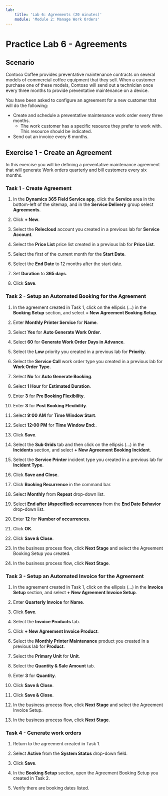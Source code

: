 ```yaml
---
lab:
    title: 'Lab 6: Agreements (20 minutes)'
    module: 'Module 2: Manage Work Orders'
---
```


# Practice Lab 6 - Agreements
## Scenario
Contoso Coffee provides preventative maintenance contracts on several models of commercial coffee equipment that they sell. When a customer purchase one of these models, Contoso will send out a technician once every three months to provide preventative maintenance on a device. 

You have been asked to configure an agreement for a new customer that will do the following:
- Create and schedule a preventative maintenance work order every three months. 
    - The work customer has a specific resource they prefer to work with. This resource should be indicated. 
- Send out an invoice every 6 months. 

## Exercise 1 - Create an Agreement

In this exercise you will be defining a preventative maintenance agreement that will generate Work orders quarterly and bill customers every six months.

### Task 1 - Create Agreement

1. In the **Dynamics 365 Field Service app**, click the **Service** area in the bottom-left of the sitemap, and in the **Service Delivery** group select **Agreements**.

1. Click **+ New**.

1. Select the **Relecloud** account you created in a previous lab for **Service Account**.

1. Select the **Price List** price list created in a previous lab for **Price List**.

1. Select the first of the current month for the **Start Date**.

1. Select the **End Date** to 12 months after the start date.

1. Set **Duration** to **365 days**.

1. Click **Save**.

### Task 2 - Setup an Automated Booking for the Agreement

1. In the agreement created in Task 1, click on the ellipsis (...) in the **Booking Setup** section, and select **+ New Agreement Booking Setup**.

1. Enter **Monthly Printer Service** for **Name**.

1. Select **Yes** for **Auto Generate Work Order**.

1. Select **60** for **Generate Work Order Days in Advance**.

1. Select the **Low** priority you created in a previous lab for **Priority**.

1. Select the **Service Call** work order type you created in a previous lab for **Work Order Type**.

1. Select **No** for **Auto Generate Booking**.

1. Select **1 Hour** for **Estimated Duration**.

1. Enter **3** for **Pre Booking Flexibility**.

1. Enter **3** for **Post  Booking Flexibility**.

1. Select **9:00 AM** for **Time Window Start**.

1. Select **12:00 PM** for **Time Window End:**.

1. Click **Save**.

1. Select the **Sub Grids** tab and then click on the ellipsis (...) in the **Incidents** section, and select **+ New Agreement Booking Incident**.

1. Select the **Service Printer** incident type you created in a previous lab for **Incident Type**.

1. Click **Save and Close**.

1. Click **Booking Recurrence** in the command bar.

1. Select **Monthly** from **Repeat** drop-down list.

1. Select **End after (#specified) occurrences** from the **End Date Behavior** drop-down list.

1. Enter **12** for **Number of occurrences**.

1. Click **OK**.

1. Click **Save & Close**.

1. In the business process flow, click **Next Stage** and select the Agreement Booking Setup you created.

1. In the business process flow, click **Next Stage**.

### Task 3 - Setup an Automated Invoice for the Agreement

1. In the agreement created in Task 1, click on the ellipsis (...) in the **Invoice Setup** section, and select **+ New Agreement Invoice Setup**.

1. Enter **Quarterly Invoice** for **Name**.

1. Click **Save**.

1. Select the **Invoice Products** tab.

1. Click **+ New Agreement Invoice Product**.

1. Select the **Monthly Printer Maintenance** product you created in a previous lab for **Product**.

1. Select the **Primary Unit** for **Unit**.

1. Select the **Quantity & Sale Amount** tab.

1. Enter **3** for **Quantity**.

1. Click **Save & Close**.

1. Click **Save & Close**.

1. In the business process flow, click **Next Stage** and select the Agreement Invoice Setup.

1. In the business process flow, click **Next Stage**.

### Task 4 - Generate work orders

1. Return to the agreement created in Task 1.

1. Select **Active** from the **System Status** drop-down field.

1. Click **Save**.

1. In the **Booking Setup** section, open the Agreement Booking Setup you created in Task 2.

1. Verify there are booking dates listed.
